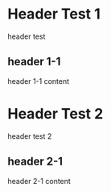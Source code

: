 ---
---

# Header Test 1
header test

## header 1-1
header 1-1 content

# Header Test 2
header test 2

## header 2-1
header 2-1 content
